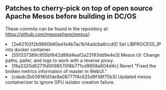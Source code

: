 <h2>Patches to cherry-pick on top of open source Apache Mesos before building in DC/OS</h2>

These commits can be found in the repository at <a href="https://github.com/mesosphere/mesos/">https://github.com/mesosphere/mesos/</a>:

<li>[2e62102f2b9660b60ee1e4b7ac1b14adcba6ccd0] Set LIBPROCESS_IP into docker container.
<li>[551337389c955bf642d86d4eaf2a23193dd9e4e3] Mesos UI: Change paths, pailer, and logs to work with a reverse proxy.
<li>[f8a3320d6271fd0098570f8b771cd9958a604d4c] Revert "Fixed the broken metrics information of master in WebUI."
<li>[cdadc2b039181d1de9a08777f4c625d9f38f75b3] Updated mesos containerizer to ignore GPU isolator creation failure.
